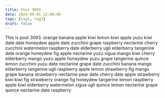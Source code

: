 ```yaml
---
title: Post 3093
date: 2024-09-01 12:00:00
tags: [tag1, tag2]
draft: false
---
```

This is post 3093.
orange
banana
apple
kiwi
lemon
kiwi
apple
yuzu
kiwi
date
date
honeydew
apple
date
zucchini
grape
raspberry
nectarine
cherry
zucchini
watermelon
raspberry
date
elderberry
ugli
elderberry
tangerine
date
orange
honeydew
fig
apple
nectarine
yuzu
xigua
mango
kiwi
cherry
elderberry
mango
yuzu
apple
honeydew
yuzu
grape
tangerine
quince
lemon
zucchini
yuzu
date
nectarine
grape
date
zucchini
banana
mango
elderberry
tangerine
ugli
raspberry
apple
lemon
strawberry
fig
mango
grape
banana
strawberry
nectarine
pear
date
cherry
date
apple
strawberry
kiwi
kiwi
fig
strawberry
orange
fig
honeydew
tangerine
lemon
raspberry
apple
kiwi
elderberry
watermelon
xigua
ugli
quince
lemon
nectarine
grape
quince
nectarine
date
raspberry
